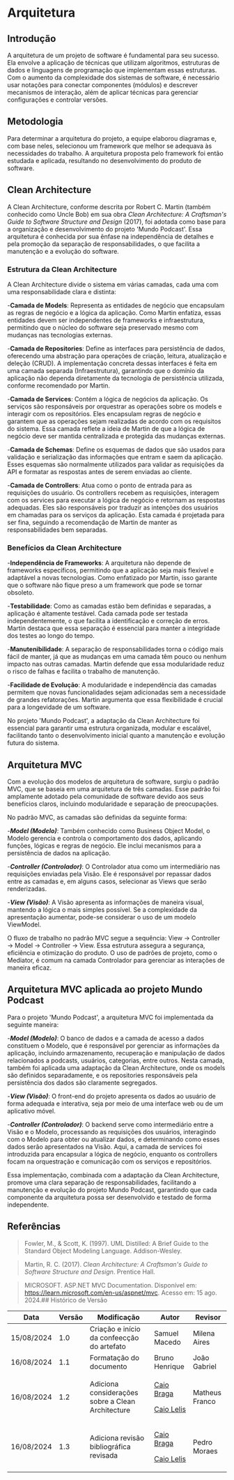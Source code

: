 # Arquitetura

## Introdução

A arquitetura de um projeto de software é fundamental para seu sucesso. Ela envolve a aplicação de técnicas que utilizam algoritmos, estruturas de dados e linguagens de programação que implementam essas estruturas. Com o aumento da complexidade dos sistemas de software, é necessário usar notações para conectar componentes (módulos) e descrever mecanismos de interação, além de aplicar técnicas para gerenciar configurações e controlar versões.

## Metodologia

Para determinar a arquitetura do projeto, a equipe elaborou diagramas e, com base neles, selecionou um framework que melhor se adequava às necessidades do trabalho. A arquitetura proposta pelo framework foi então estudada e aplicada, resultando no desenvolvimento do produto de software.

## Clean Architecture

A Clean Architecture, conforme descrita por Robert C. Martin (também conhecido como Uncle Bob) em sua obra *Clean Architecture: A Craftsman's Guide to Software Structure and Design* (2017), foi adotada como base para a organização e desenvolvimento do projeto 'Mundo Podcast'. Essa arquitetura é conhecida por sua ênfase na independência de detalhes e pela promoção da separação de responsabilidades, o que facilita a manutenção e a evolução do software.

### Estrutura da Clean Architecture

A Clean Architecture divide o sistema em várias camadas, cada uma com uma responsabilidade clara e distinta:

-**Camada de Models**: Representa as entidades de negócio que encapsulam as regras de negócio e a lógica da aplicação. Como Martin enfatiza, essas entidades devem ser independentes de frameworks e infraestrutura, permitindo que o núcleo do software seja preservado mesmo com mudanças nas tecnologias externas.

-**Camada de Repositories**: Define as interfaces para persistência de dados, oferecendo uma abstração para operações de criação, leitura, atualização e deleção (CRUD). A implementação concreta dessas interfaces é feita em uma camada separada (Infraestrutura), garantindo que o domínio da aplicação não dependa diretamente da tecnologia de persistência utilizada, conforme recomendado por Martin.

-**Camada de Services**: Contém a lógica de negócios da aplicação. Os serviços são responsáveis por orquestrar as operações sobre os models e interagir com os repositórios. Eles encapsulam regras de negócio e garantem que as operações sejam realizadas de acordo com os requisitos do sistema. Essa camada reflete a ideia de Martin de que a lógica de negócio deve ser mantida centralizada e protegida das mudanças externas.

-**Camada de Schemas**: Define os esquemas de dados que são usados para validação e serialização das informações que entram e saem da aplicação. Esses esquemas são normalmente utilizados para validar as requisições da API e formatar as respostas antes de serem enviadas ao cliente.

-**Camada de Controllers**: Atua como o ponto de entrada para as requisições do usuário. Os controllers recebem as requisições, interagem com os services para executar a lógica de negócio e retornam as respostas adequadas. Eles são responsáveis por traduzir as intenções dos usuários em chamadas para os serviços da aplicação. Esta camada é projetada para ser fina, seguindo a recomendação de Martin de manter as responsabilidades bem separadas.

### Benefícios da Clean Architecture

-**Independência de Frameworks**: A arquitetura não depende de frameworks específicos, permitindo que a aplicação seja mais flexível e adaptável a novas tecnologias. Como enfatizado por Martin, isso garante que o software não fique preso a um framework que pode se tornar obsoleto.

-**Testabilidade**: Como as camadas estão bem definidas e separadas, a aplicação é altamente testável. Cada camada pode ser testada independentemente, o que facilita a identificação e correção de erros. Martin destaca que essa separação é essencial para manter a integridade dos testes ao longo do tempo.

-**Manutenibilidade**: A separação de responsabilidades torna o código mais fácil de manter, já que as mudanças em uma camada têm pouco ou nenhum impacto nas outras camadas. Martin defende que essa modularidade reduz o risco de falhas e facilita o trabalho de manutenção.

-**Facilidade de Evolução**: A modularidade e independência das camadas permitem que novas funcionalidades sejam adicionadas sem a necessidade de grandes refatorações. Martin argumenta que essa flexibilidade é crucial para a longevidade de um software.

No projeto 'Mundo Podcast', a adaptação da Clean Architecture foi essencial para garantir uma estrutura organizada, modular e escalável, facilitando tanto o desenvolvimento inicial quanto a manutenção e evolução futura do sistema.

## Arquitetura MVC

Com a evolução dos modelos de arquitetura de software, surgiu o padrão MVC, que se baseia em uma arquitetura de três camadas. Esse padrão foi amplamente adotado pela comunidade de software devido aos seus benefícios claros, incluindo modularidade e separação de preocupações.

No padrão MVC, as camadas são definidas da seguinte forma:

-_**Model (Modelo)**_: Também conhecido como Business Object Model, o Modelo gerencia e controla o comportamento dos dados, aplicando funções, lógicas e regras de negócio. Ele inclui mecanismos para a persistência de dados na aplicação.

-_**Controller (Controlador)**_: O Controlador atua como um intermediário nas requisições enviadas pela Visão. Ele é responsável por repassar dados entre as camadas e, em alguns casos, selecionar as Views que serão renderizadas.

-_**View (Visão)**_: A Visão apresenta as informações de maneira visual, mantendo a lógica o mais simples possível. Se a complexidade da apresentação aumentar, pode-se considerar o uso de um modelo ViewModel.

O fluxo de trabalho no padrão MVC segue a sequência: View → Controller → Model → Controller → View. Essa estrutura assegura a segurança, eficiência e otimização do produto. O uso de padrões de projeto, como o Mediator, é comum na camada Controlador para gerenciar as interações de maneira eficaz.

## Arquitetura MVC aplicada ao projeto Mundo Podcast

Para o projeto 'Mundo Podcast', a arquitetura MVC foi implementada da seguinte maneira:

-_**Model (Modelo)**_: O banco de dados e a camada de acesso a dados constituem o Modelo, que é responsável por gerenciar as informações da aplicação, incluindo armazenamento, recuperação e manipulação de dados relacionados a podcasts, usuários, categorias, entre outros. Nesta camada, também foi aplicada uma adaptação da Clean Architecture, onde os models são definidos separadamente, e os repositories responsáveis pela persistência dos dados são claramente segregados.

-_**View (Visão)**_: O front-end do projeto apresenta os dados ao usuário de forma adequada e interativa, seja por meio de uma interface web ou de um aplicativo móvel.

-_**Controller (Controlador)**_: O backend serve como intermediário entre a Visão e o Modelo, processando as requisições dos usuários, interagindo com o Modelo para obter ou atualizar dados, e determinando como esses dados serão apresentados na Visão. Aqui, a camada de services foi introduzida para encapsular a lógica de negócio, enquanto os controllers focam na orquestração e comunicação com os serviços e repositórios.

Essa implementação, combinada com a adaptação da Clean Architecture, promove uma clara separação de responsabilidades, facilitando a manutenção e evolução do projeto Mundo Podcast, garantindo que cada componente da arquitetura possa ser desenvolvido e testado de forma independente.

## Referências
> Fowler, M., & Scott, K. (1997). UML Distilled: A Brief Guide to the Standard Object Modeling Language. Addison-Wesley.

> Martin, R. C. (2017). *Clean Architecture: A Craftsman's Guide to Software Structure and Design*. Prentice Hall.

> MICROSOFT. ASP.NET MVC Documentation. Disponível em: https://learn.microsoft.com/en-us/aspnet/mvc. Acesso em: 15 ago. 2024.## Histórico de Versão

| Data       | Versão | Modificação                                | Autor          | Revisor      |
|------------|--------|--------------------------------------------|----------------|--------------|
| 15/08/2024 | 1.0    | Criação e início da confeecção do artefato | Samuel Macedo  | Milena Aires |
| 16/08/2024 | 1.1    | Formatação do documento                    | Bruno Henrique | João Gabriel |
| 16/08/2024 | 1.2    | Adiciona considerações sobre a Clean Architecture                    |  <p>[Caio Braga](github.com/caioalvesbraga)</p> <p>[Caio Lelis](github.com/caio-lelis)</p> | Matheus Franco |
| 16/08/2024 | 1.3    | Adiciona revisão bibliográfica revisada                    | <p>[Caio Braga](github.com/caioalvesbraga)</p> <p>[Caio Lelis](github.com/caio-lelis)</p> | Pedro Moraes |
